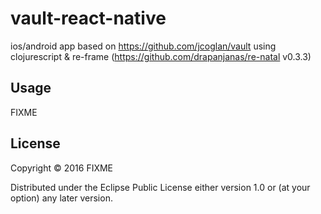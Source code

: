 # vault-react-native

ios/android app based on https://github.com/jcoglan/vault
using clojurescript & re-frame (https://github.com/drapanjanas/re-natal	v0.3.3)

## Usage

FIXME

## License

Copyright © 2016 FIXME

Distributed under the Eclipse Public License either version 1.0 or (at
your option) any later version.

